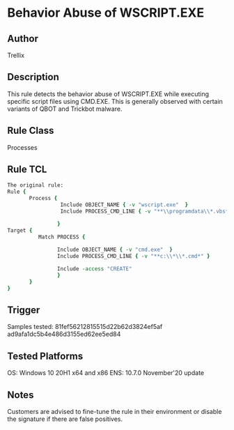 # Behavior Abuse of WSCRIPT.EXE

## Author
Trellix

## Description
This rule detects the behavior abuse of WSCRIPT.EXE while executing specific script files using CMD.EXE. This is generally observed with certain variants of QBOT and Trickbot malware.

## Rule Class 
Processes

## Rule TCL
```tcl
The original rule: 
Rule {
       Process {
                 Include OBJECT_NAME { -v "wscript.exe"  }
				 Include PROCESS_CMD_LINE { -v "**\\programdata\\*.vbs*" }

                }
Target {
          Match PROCESS {
                
                Include OBJECT_NAME { -v "cmd.exe"  }
				Include PROCESS_CMD_LINE { -v "**c:\\*\\*.cmd*" }		

				Include -access "CREATE"
                }
       }
}
```

## Trigger
Samples tested: 
81fef56212815515d22b62d3824ef5af
ad9afa1dc5b4e486d3155ed62ee5ed84

## Tested Platforms
OS: Windows 10 20H1 x64 and x86
ENS: 10.7.0 November'20 update

## Notes
Customers are advised to fine-tune the rule in their environment or disable the signature if there are false positives.